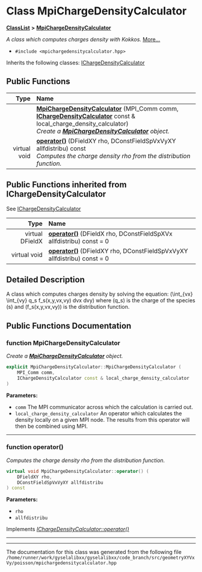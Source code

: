 

# Class MpiChargeDensityCalculator



[**ClassList**](annotated.md) **>** [**MpiChargeDensityCalculator**](classMpiChargeDensityCalculator.md)



_A class which computes charges density with Kokkos._ [More...](#detailed-description)

* `#include <mpichargedensitycalculator.hpp>`



Inherits the following classes: [IChargeDensityCalculator](classIChargeDensityCalculator.md)






















































## Public Functions

| Type | Name |
| ---: | :--- |
|   | [**MpiChargeDensityCalculator**](#function-mpichargedensitycalculator) (MPI\_Comm comm, [**IChargeDensityCalculator**](classIChargeDensityCalculator.md) const & local\_charge\_density\_calculator) <br>_Create a_ [_**MpiChargeDensityCalculator**_](classMpiChargeDensityCalculator.md) _object._ |
| virtual void | [**operator()**](#function-operator) (DFieldXY rho, DConstFieldSpVxVyXY allfdistribu) const<br>_Computes the charge density rho from the distribution function._  |


## Public Functions inherited from IChargeDensityCalculator

See [IChargeDensityCalculator](classIChargeDensityCalculator.md)

| Type | Name |
| ---: | :--- |
| virtual DFieldX | [**operator()**](classIChargeDensityCalculator.md#function-operator) (DFieldX rho, DConstFieldSpXVx allfdistribu) const = 0<br> |
| virtual void | [**operator()**](classIChargeDensityCalculator.md#function-operator_1) (DFieldXY rho, DConstFieldSpVxVyXY allfdistribu) const = 0<br> |






















































## Detailed Description


A class which computes charges density by solving the equation: \(\int_{vx} \int_{vy} q_s f_s(x,y,vx,vy) dvx dvy\) where \(q_s\) is the charge of the species \(s\) and \(f_s(x,y,vx,vy)\) is the distribution function. 


    
## Public Functions Documentation




### function MpiChargeDensityCalculator 

_Create a_ [_**MpiChargeDensityCalculator**_](classMpiChargeDensityCalculator.md) _object._
```C++
explicit MpiChargeDensityCalculator::MpiChargeDensityCalculator (
    MPI_Comm comm,
    IChargeDensityCalculator const & local_charge_density_calculator
) 
```





**Parameters:**


* `comm` The MPI communicator across which the calculation is carried out. 
* `local_charge_density_calculator` An operator which calculates the density locally on a given MPI node. The results from this operator will then be combined using MPI. 




        

<hr>



### function operator() 

_Computes the charge density rho from the distribution function._ 
```C++
virtual void MpiChargeDensityCalculator::operator() (
    DFieldXY rho,
    DConstFieldSpVxVyXY allfdistribu
) const
```





**Parameters:**


* `rho` 
* `allfdistribu` 




        
Implements [*IChargeDensityCalculator::operator()*](classIChargeDensityCalculator.md#function-operator_1)


<hr>

------------------------------
The documentation for this class was generated from the following file `/home/runner/work/gyselalibxx/gyselalibxx/code_branch/src/geometryXYVxVy/poisson/mpichargedensitycalculator.hpp`

